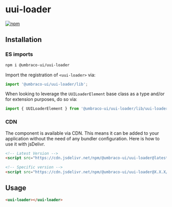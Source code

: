 # uui-loader

[![npm](https://img.shields.io/npm/v/@umbraco-ui/uui-loader?logoColor=%231B264F)](https://www.npmjs.com/package/@umbraco-ui/uui-loader)

## Installation

### ES imports

```zsh
npm i @umbraco-ui/uui-loader
```

Import the registration of `<uui-loader>` via:

```javascript
import '@umbraco-ui/uui-loader/lib';
```

When looking to leverage the `UUILoaderElement` base class as a type and/or for extension purposes, do so via:

```javascript
import { UUILoaderElement } from '@umbraco-ui/uui-loader/lib/uui-loader.element';
```

### CDN

The component is available via CDN. This means it can be added to your application without the need of any bundler configuration. Here is how to use it with jsDelivr.

```html
<!-- Latest Version -->
<script src="https://cdn.jsdelivr.net/npm/@umbraco-ui/uui-loader@latest/dist/uui-loader.min.js"></script>

<!-- Specific version -->
<script src="https://cdn.jsdelivr.net/npm/@umbraco-ui/uui-loader@X.X.X/dist/uui-loader.min.js"></script>
```

## Usage

```html
<uui-loader></uui-loader>
```
